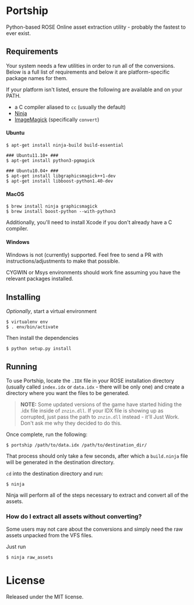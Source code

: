 # Portship

Python-based ROSE Online asset extraction utility - probably the fastest to ever exist.

## Requirements

Your system needs a few utilities in order to run all of the conversions. Below is a
full list of requirements and below it are platform-specific package names for them.

If your platform isn't listed, ensure the following are available and on your PATH.

- a C compiler aliased to `cc` (usually the default)
- [Ninja](https://ninja-build.org)
- [ImageMagick](https://www.imagemagick.org) (specifically `convert`)

#### Ubuntu

```console
$ apt-get install ninja-build build-essential

### Ubuntu11.10+ ###
$ apt-get install python3-pgmagick

### Ubuntu10.04+ ###
$ apt-get install libgraphicsmagick++1-dev
$ apt-get install libboost-python1.40-dev
```

#### MacOS

```console
$ brew install ninja graphicsmagick
$ brew install boost-python --with-python3
```

Additionally, you'll need to install Xcode if you don't already have a C compiler.

#### Windows

Windows is not (currently) supported. Feel free to send a PR with instructions/adjustments
to make that possible.

CYGWIN or Msys environments should work fine assuming you have the relevant packages installed.

## Installing

_Optionally_, start a virtual environment

```console
$ virtualenv env
$ . env/bin/activate
```

Then install the dependencies

```console
$ python setup.py install
```

## Running

To use Portship, locate the `.IDX` file in your ROSE installation directory (usually called `index.idx` or `data.idx` - there will be only one)
and create a directory where you want the files to be generated.

> **NOTE:** Some updated versions of the game have started hiding the .idx file inside of `znzin.dll`. If your IDX file is showing up as corrupted, just pass the path to `znzin.dll` instead - it'll Just Work. Don't ask me why they decided to do this.

Once complete, run the following:

```console
$ portship /path/to/data.idx /path/to/destination_dir/
```

That process should only take a few seconds, after which a `build.ninja` file will be generated in the destination directory.

`cd` into the destination directory and run:

```console
$ ninja
```

Ninja will perform all of the steps necessary to extract and convert all of the assets.

### How do I extract all assets without converting?

Some users may not care about the conversions and simply need the raw assets unpacked from the VFS files.

Just run

```console
$ ninja raw_assets
```

# License

Released under the MIT license.
